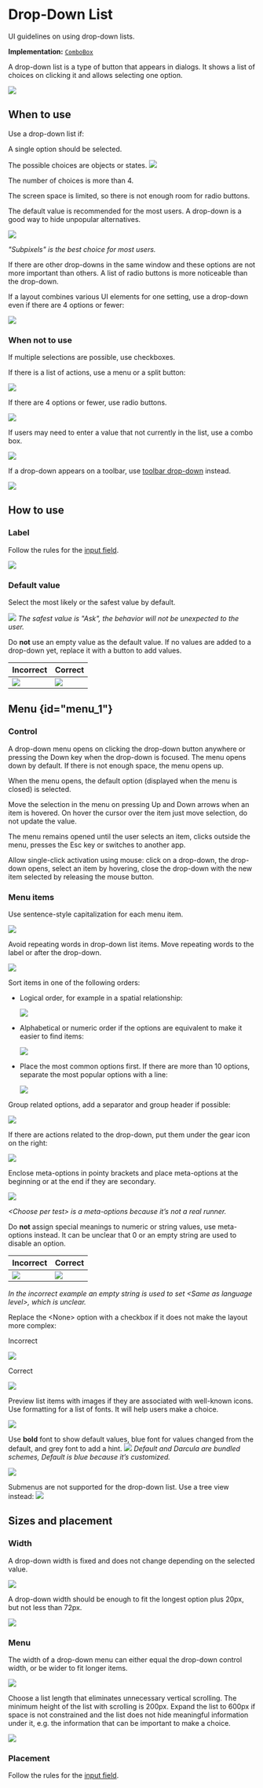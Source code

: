 <!-- Copyright 2000-2024 JetBrains s.r.o. and contributors. Use of this source code is governed by the Apache 2.0 license. -->

# Drop-Down List

<link-summary>UI guidelines on using drop-down lists.</link-summary>

<tldr>

**Implementation:** [`ComboBox`](%gh-ic%/platform/platform-api/src/com/intellij/openapi/ui/ComboBox.java)

</tldr>

A drop-down list is a type of button that appears in dialogs. It shows a list of choices on clicking it and allows selecting one option.

![](drop_down_example.png)


## When to use


Use a drop-down list if:

A single option should be selected.

The possible choices are objects or states.
![](output_level.png)

The number of choices is more than 4.

The screen space is limited, so there is not enough room for radio buttons.

The default value is recommended for the most users. A drop-down is a good way to hide unpopular alternatives.

![](antialiasing.png)

*"Subpixels" is the best choice for most users.*

If there are other drop-downs in the same window and these options are not more important than others. A list of radio buttons is more noticeable than the drop-down.

If a layout combines various UI elements for one setting, use a drop-down even if there are 4 options or fewer:

![](complex_layout.png)


### When not to use

If multiple selections are possible, use checkboxes.

If there is a list of actions, use a menu or a split button:

![](drop_down_menu_button.png)

If there are 4 options or fewer, use radio buttons.

![](radio_buttons.png)

If users may need to enter a value that not currently in the list, use a combo box.

![](combo_box_font_size.png)

If a drop-down appears on a toolbar, use [toolbar drop-down](toolbar_drop_down.md) instead.

![](toolbar_main.png)



## How to use

### Label

Follow the rules for the [input field](input_field.md#label).

![](labels.png)


### Default value

Select the most likely or the safest value by default.

![](imports.png)
*The safest value is "Ask", the behavior will not be unexpected to the user.*

Do **not** use an empty value as the default value. If no values are added to a drop-down yet, replace it with a button to add values.

| <format color="Red" style="bold">Incorrect</format> | <format color="Green" style="bold">Correct</format>  |
|-----------------------------------------------------|------------------------------------------------------|
| ![](drop_down_empty.png)                            | ![](button.png)                                      |

## Menu {id="menu_1"}

### Control

A drop-down menu opens on clicking the drop-down button anywhere or pressing the Down key when the drop-down is
focused.
The menu opens down by default. If there is not enough space, the menu opens up.

When the menu opens, the default option (displayed when the menu is closed) is selected.

Move the selection in the menu on pressing Up and Down arrows when an item is hovered. On hover the cursor over the item just move selection, do not update the value.

<!-- * Filter items in the list on typing:

    ![](filter.png)
-->

The menu remains opened until the user selects an item, clicks outside the menu, presses the <shortcut>Esc</shortcut> key or
switches to another app.

Allow single-click activation using mouse: click on a drop-down, the drop-down opens, select an item by hovering, close the drop-down with the new item selected by releasing the mouse button.

### Menu items

Use sentence-style capitalization for each menu item.

![](browser.png)

Avoid repeating words in drop-down list items. Move repeating words to the label or after the drop-down.

![](refresh_changes.png)


Sort items in one of the following orders:

* Logical order, for example in a spatial relationship:

    ![](order_logical.png)

* Alphabetical or numeric order if the options are equivalent to make it easier to find items:

    ![](order_alphabetical.png)

* Place the most common options first. If there are more than 10 options, separate the most popular options with a line:

    ![](order_popular.png)

Group related options, add a separator and group header if possible:

![](drop_down_group.png)

If there are actions related to the drop-down, put them under the gear icon on the right:

![](scheme.png)

Enclose meta-options in pointy brackets and place meta-options at the beginning or at the end if they are secondary.

![](run_tests.png)

*<control>&lt;Choose per test></control> is a meta-options because it’s not a real runner.*

Do **not** assign special meanings to numeric or string values, use meta-options instead. It can be unclear that 0 or an empty string are used to disable an option.

| <format color="Red" style="bold">Incorrect</format>     | <format color="Green" style="bold">Correct</format>   |
|---------------------------------------------------------|-------------------------------------------------------|
| ![](version_incorrect.png) | ![](version_correct.png) |

  <p><em>In the incorrect example an empty string is used to set <control>&lt;Same
  as language level&gt;</control>, which is unclear.</em></p>
  <p>Replace the <control>&lt;None&gt;</control> option with a checkbox if it does not make the layout more complex:</p>

<format color="Red" style="bold">Incorrect</format>

  ![](none_incorrect.png)

<format color="Green" style="bold">Correct</format>

  ![](none_correct.png)


Preview list items with images if they are associated with well-known icons. Use formatting for a list of fonts. It will help users make a choice.

![](preview.png)


Use **bold** font to show default values, <format color="#2600FF">blue</format> font for values changed from the default,
 and <format color="#787878">grey</format> font to add a hint.
![](blue_text.png)
*Default and Darcula are bundled schemes, Default is blue because it’s customized.*


![](grey_text.png)

Submenus are not supported for the drop-down list. Use a tree view instead:
![](hierarchy.png)


## Sizes and placement

### Width

A drop-down width is fixed and does not change depending on the selected value.

![](drop_down_width.png)

A drop-down width should be enough to fit the longest option plus 20px, but not less than 72px.

![](width_sizes.png)


### Menu

The width of a drop-down menu can either equal the drop-down control width, or be wider to fit longer items.

![](menu_width.png)

Choose a list length that eliminates unnecessary vertical scrolling. The minimum height of the list with scrolling is 200px. Expand the list to 600px if space is not constrained and the list does not hide meaningful information under it, e.g. the information that can be important to make a choice.

![](menu_height.png)

[//]: # (TODO: For sizes inside the menu list see [Menu list]&#40;menu_list.md&#41;.)

### Placement

Follow the rules for the [input field](#placement).


